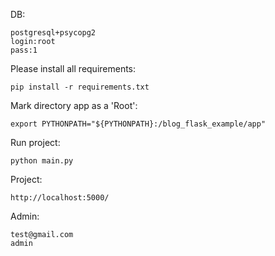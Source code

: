 DB:

    postgresql+psycopg2
    login:root    
    pass:1
    
Please install all requirements:

    pip install -r requirements.txt 
    
Mark directory app as a 'Root':

    export PYTHONPATH="${PYTHONPATH}:/blog_flask_example/app"
    
Run project:

    python main.py
    
Project: 

    http://localhost:5000/
    
    
Admin:

    test@gmail.com
    admin